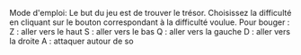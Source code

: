 Mode d'emploi: 
Le but du jeu est de trouver le trésor.
Choisissez la difficulté en cliquant sur le bouton correspondant à la difficulté voulue.
Pour bouger :
Z : aller vers le haut
S : aller vers le bas
Q : aller vers la gauche
D : aller vers la droite
A : attaquer autour de so
